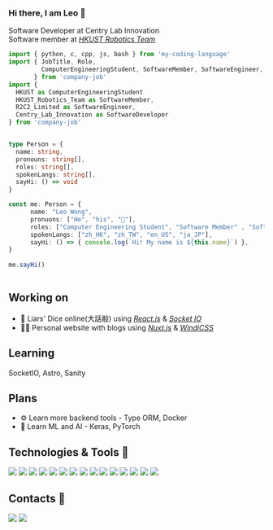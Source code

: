 ### Hi there, I am Leo 👋

Software Developer at Centry Lab Innovation<br>
Software member at [*HKUST Robotics Team*](https://github.com/HKUST-Robocon)

```ts
import { python, c, cpp, js, bash } from 'my-coding-language'
import { JobTitle, Role,
         ComputerEngineeringStudent, SoftwareMember, SoftwareEngineer, SoftwareDeveloper, ITConsultant 
       } from 'company-job'
import {
  HKUST as ComputerEngineeringStudent
  HKUST_Robotics_Team as SoftwareMember,
  R2C2_Limited as SoftwareEngineer,
  Centry_Lab_Innovation as SoftwareDeveloper
} from 'company-job'


type Person = {
  name: string,
  pronouns: string[],
  roles: string[],
  spokenLangs: string[],
  sayHi: () => void
}

const me: Person = {
      name: "Leo Wong",
      pronuons: ["He", "his", "👨"],
      roles: ["Computer Engineering Student", "Software Member" , "Software Engineer", "IT Consultant"],
      spokenLangs: ["zh_HK", "zh_TW", "en_US", "ja_JP"],
      sayHi: () => { console.log(`Hi! My name is ${this.name}`) },
}
      
me.sayHi()
      
```

## Working on
- 🎲 Liars' Dice online(大話骰) using [*React.js*](https://github.com/facebook/react) & [*Socket IO*](https://socket.io/)
- 👨🏻 Personal website with blogs using [*Nuxt.js*](https://github.com/nuxt) & [*WindiCSS*](https://github.com/windicss)

## Learning
SocketIO, Astro, Sanity

## Plans
- ⚙️ Learn more backend tools - Type ORM, Docker
- 🧠 Learn ML and AI - Keras, PyTorch


## Technologies & Tools 🔧

![](https://img.shields.io/badge/Ubuntu-E95420?style=flat&logo=ubuntu&logoColor=white)
![](https://img.shields.io/badge/Windows-0078D6?style=flat&logo=windows&logoColor=white)
![](https://img.shields.io/badge/VS_Code-2C2B30?style=flat&logo=visual-studio-code&logoColor=3CA5EA)
![](https://img.shields.io/badge/Vim-C6C6C6?style=flat&logo=vim&logoColor=019331)
![](https://img.shields.io/badge/Python-3776AB?style=flat&logo=python&logoColor=white)
![](https://img.shields.io/badge/JavaScript-323330?style=flat&logo=javascript&logoColor=F7DF1E)
![](https://img.shields.io/badge/TypeScript-ffffff?flat&logo=typescript&logoColor=3178C6)
![](https://img.shields.io/badge/C-00599C?style=flat&logo=c&logoColor=white)
![](https://img.shields.io/badge/C%2B%2B-00599C?style=flat&logo=c%2B%2B&logoColor=white)
![](https://img.shields.io/badge/Shell_Script-121011?style=flat&logo=gnu-bash&logoColor=white)
![](https://img.shields.io/badge/Vue.js-35495E?flat&logo=vue.js&logoColor=4FC08D)
![](https://img.shields.io/badge/React.js-222222?flat&logo=react&logoColor=21DAFB)
![](https://img.shields.io/badge/Firebase-0393D9?flat&logo=firebase)
![](https://img.shields.io/badge/GraphQL-ffffff?flat&logo=firebase&logoColor=d932a2)
![](https://img.shields.io/badge/Socket.io-ffffff?flat&logo=socketdotio&logoColor=000000)


## Contacts 📱

[![](https://img.shields.io/badge/Gmail-D14836?style=flat&logo=gmail&logoColor=white)](mailto:leo62227@gmail.com)
[![](https://img.shields.io/badge/GitHub-100000?style=flat&logo=github&logoColor=white)](https://github.com/LeoLYW12138)

<!--
**LeoLYW12138/LeoLYW12138** is a ✨ _special_ ✨ repository because its `README.md` (this file) appears on your GitHub profile.

Here are some ideas to get you started:

- 🔭 I’m currently working on ...
- 🌱 I’m currently learning ...
- 👯 I’m looking to collaborate on ...
- 🤔 I’m looking for help with ...
- 💬 Ask me about ...
- 📫 How to reach me: ...
- 😄 Pronouns: ...
- ⚡ Fun fact: ...
-->
